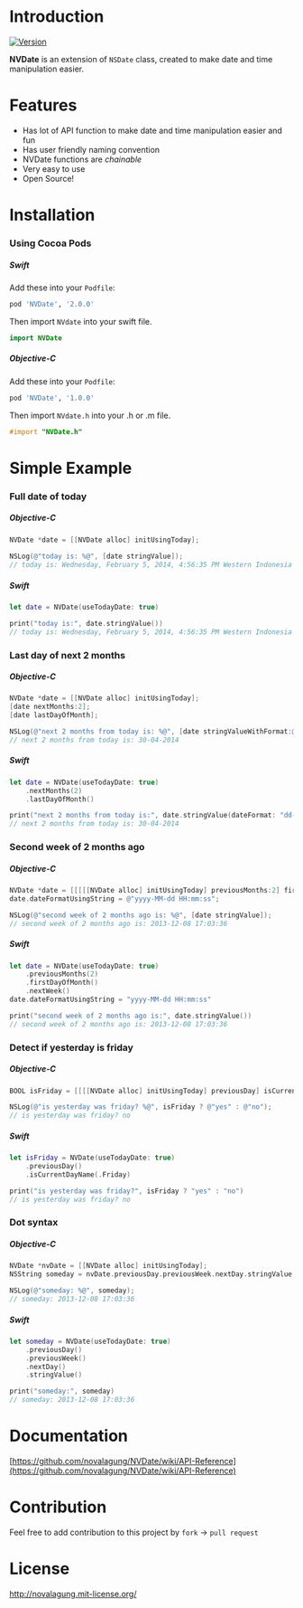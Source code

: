 Introduction
======

[![Version](http://img.shields.io/cocoapods/v/NVDate.svg)](http://cocoadocs.org/docsets/NVDate)

__NVDate__ is an extension of `NSDate` class, created to make date and time manipulation easier.

Features
======

* Has lot of API function to make date and time manipulation easier and fun
* Has user friendly naming convention
* NVDate functions are _chainable_
* Very easy to use
* Open Source!

Installation
======

### Using Cocoa Pods

##### Swift

Add these into your `Podfile`:

```ruby
pod 'NVDate', '2.0.0'
```

Then import `NVdate` into your swift file.

```swift
import NVDate
```

##### Objective-C

Add these into your `Podfile`:

```ruby
pod 'NVDate', '1.0.0'
```

Then import `NVdate.h` into your .h or .m file.

```objectivec
#import "NVDate.h"
```

Simple Example
======
    
### Full date of today

##### Objective-C

```objectivec
NVDate *date = [[NVDate alloc] initUsingToday];
 
NSLog(@"today is: %@", [date stringValue]);
// today is: Wednesday, February 5, 2014, 4:56:35 PM Western Indonesia Time
```

##### Swift

```swift
let date = NVDate(useTodayDate: true)

print("today is:", date.stringValue())
// today is: Wednesday, February 5, 2014, 4:56:35 PM Western Indonesia Time
```

### Last day of next 2 months

##### Objective-C

```objectivec
NVDate *date = [[NVDate alloc] initUsingToday];
[date nextMonths:2];
[date lastDayOfMonth];

NSLog(@"next 2 months from today is: %@", [date stringValueWithFormat:@"dd-MM-yyyy"]);
// next 2 months from today is: 30-04-2014
```

##### Swift

```swift
let date = NVDate(useTodayDate: true)
    .nextMonths(2)
    .lastDayOfMonth()

print("next 2 months from today is:", date.stringValue(dateFormat: "dd-MM-yyyy"))
// next 2 months from today is: 30-04-2014
```

### Second week of 2 months ago

##### Objective-C

```objectivec
NVDate *date = [[[[[NVDate alloc] initUsingToday] previousMonths:2] firstDayOfMonth] nextWeek];
date.dateFormatUsingString = @"yyyy-MM-dd HH:mm:ss";

NSLog(@"second week of 2 months ago is: %@", [date stringValue]);
// second week of 2 months ago is: 2013-12-08 17:03:36
```

##### Swift

```swift
let date = NVDate(useTodayDate: true)
    .previousMonths(2)
    .firstDayOfMonth()
    .nextWeek()
date.dateFormatUsingString = "yyyy-MM-dd HH:mm:ss"

print("second week of 2 months ago is:", date.stringValue())
// second week of 2 months ago is: 2013-12-08 17:03:36
```

### Detect if yesterday is friday

##### Objective-C

```objectivec
BOOL isFriday = [[[[NVDate alloc] initUsingToday] previousDay] isCurrentDayName:NVDayUnitFriday];

NSLog(@"is yesterday was friday? %@", isFriday ? @"yes" : @"no");
// is yesterday was friday? no
```

##### Swift

```swift
let isFriday = NVDate(useTodayDate: true)
    .previousDay()
    .isCurrentDayName(.Friday)

print("is yesterday was friday?", isFriday ? "yes" : "no")
// is yesterday was friday? no
```

### Dot syntax

##### Objective-C

```objectivec
NVDate *nvDate = [[NVDate alloc] initUsingToday];
NSString someday = nvDate.previousDay.previousWeek.nextDay.stringValue;

NSLog(@"someday: %@", someday);
// someday: 2013-12-08 17:03:36
```

##### Swift

```swift
let someday = NVDate(useTodayDate: true)
    .previousDay()
    .previousWeek()
    .nextDay()
    .stringValue()

print("someday:", someday)
// someday: 2013-12-08 17:03:36
```

Documentation
======

[https://github.com/novalagung/NVDate/wiki/API-Reference](https://github.com/novalagung/NVDate/wiki/API-Reference)


Contribution
======

Feel free to add contribution to this project by `fork` -> `pull request`


License
======

http://novalagung.mit-license.org/
